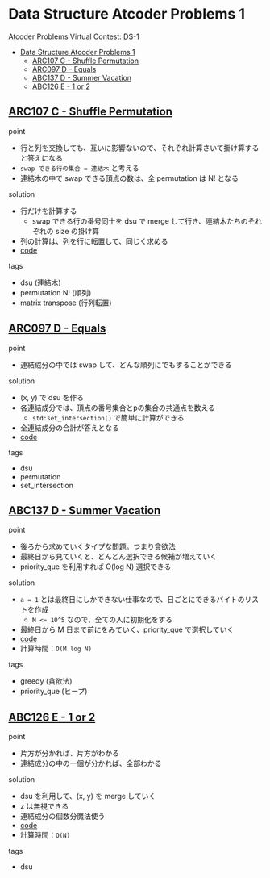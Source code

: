 # Data Structure Atcoder Problems 1

Atcoder Problems Virtual Contest: [DS-1](https://kenkoooo.com/atcoder/#/contest/show/d39b7676-26a5-41fd-b0a1-d51962723eb9)

- [Data Structure Atcoder Problems 1](#data-structure-atcoder-problems-1)
  - [ARC107 C - Shuffle Permutation](#arc107-c---shuffle-permutation)
  - [ARC097 D - Equals](#arc097-d---equals)
  - [ABC137 D - Summer Vacation](#abc137-d---summer-vacation)
  - [ABC126 E - 1 or 2](#abc126-e---1-or-2)


## [ARC107 C - Shuffle Permutation](https://atcoder.jp/contests/arc107/tasks/arc107_c)

point
- 行と列を交換しても、互いに影響ないので、それぞれ計算さいて掛け算すると答えになる
- `swap できる行の集合 = 連結木` と考える
- 連結木の中で swap できる頂点の数は、全 permutation は N! となる

solution
- 行だけを計算する
  - swap できる行の番号同士を dsu で merge して行き、連結木たちのそれぞれの size の掛け算
- 列の計算は、列を行に転置して、同じく求める
- [code](https://atcoder.jp/contests/arc107/submissions/25099545)

tags
- dsu (連結木)
- permutation N! (順列)
- matrix transpose (行列転置)

## [ARC097 D - Equals](https://atcoder.jp/contests/arc097/tasks/arc097_b)

point
- 連結成分の中では swap して、どんな順列にでもすることができる

solution
- (x, y) で dsu を作る
- 各連結成分では、頂点の番号集合とpの集合の共通点を数える
  - `std:set_intersection()` で簡単に計算ができる
- 全連結成分の合計が答えとなる
- [code](https://atcoder.jp/contests/arc097/submissions/25100269)

tags
- dsu
- permutation
- set_intersection

## [ABC137 D - Summer Vacation](https://atcoder.jp/contests/abc137/tasks/abc137_d)

point
- 後ろから求めていくタイプな問題。つまり貪欲法
- 最終日から見ていくと、どんどん選択できる候補が増えていく
- priority_que を利用すれば O(log N) 選択できる

solution
- `a = 1` とは最終日にしかできない仕事なので、日ごとにできるバイトのリストを作成
  - `M <= 10^5` なので、全ての人に初期化をする
- 最終日から M 日まで前にをみていく、priority_que で選択していく
- [code](https://atcoder.jp/contests/abc137/submissions/25102171)
- 計算時間：`O(M log N)`

tags
- greedy (貪欲法)
- priority_que (ヒープ)

## [ABC126 E - 1 or 2](https://atcoder.jp/contests/abc126/tasks/abc126_e)

point
- 片方が分かれば、片方がわかる
- 連結成分の中の一個が分かれば、全部わかる

solution
- dsu を利用して、(x, y) を merge していく
- z は無視できる
- 連結成分の個数分魔法使う
- [code](https://atcoder.jp/contests/abc126/submissions/25102803)
- 計算時間：`O(N)`

tags
- dsu
